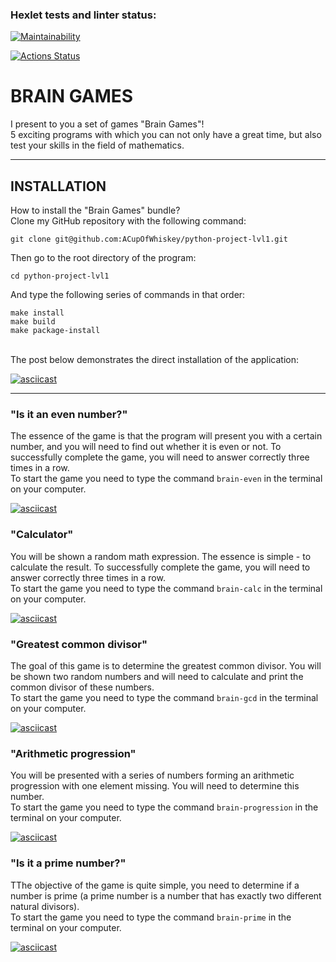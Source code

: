 ### Hexlet tests and linter status:

[![Maintainability](https://api.codeclimate.com/v1/badges/91008122f184390e5e46/maintainability)](https://codeclimate.com/github/ACupOfWhiskey/python-project-lvl1/maintainability)

[![Actions Status](https://github.com/ACupOfWhiskey/python-project-lvl1/workflows/hexlet-check/badge.svg)](https://github.com/ACupOfWhiskey/python-project-lvl1/actions)

# BRAIN GAMES
I present to you a set of games "Brain Games"! <br>5 exciting programs with which you can not only have a great time, but also test your skills in the field of mathematics.
____
## INSTALLATION
How to install the "Brain Games" bundle?
<br>Clone my GitHub repository with the following command:
```
git clone git@github.com:ACupOfWhiskey/python-project-lvl1.git
```
Then go to the root directory of the program:
```
cd python-project-lvl1
```
And type the following series of commands in that order:
```
make install
make build
make package-install
```
<br>The post below demonstrates the direct installation of the application:

[![asciicast](https://asciinema.org/a/bjmt7GFUZBKlNvpzHbmae9zyt.svg)](https://asciinema.org/a/bjmt7GFUZBKlNvpzHbmae9zyt)
____
### "Is it an even number?"
The essence of the game is that the program will present you with a certain number, and you will need to find out whether it is even or not. To successfully complete the game, you will need to answer correctly three times in a row. <br>To start the game you need to type the command `brain-even` in the terminal on your computer.

[![asciicast](https://asciinema.org/a/Sun7f12QWEYvAvKWw39hWM6HL.svg)](https://asciinema.org/a/Sun7f12QWEYvAvKWw39hWM6HL)


### "Calculator"
You will be shown a random math expression. The essence is simple - to calculate the result. To successfully complete the game, you will need to answer correctly three times in a row. <br>To start the game you need to type the command `brain-calc` in the terminal on your computer.

[![asciicast](https://asciinema.org/a/q7McZ3XoNsAeq42AdLumJ87bf.svg)](https://asciinema.org/a/q7McZ3XoNsAeq42AdLumJ87bf)


### "Greatest common divisor"
The goal of this game is to determine the greatest common divisor. You will be shown two random numbers and will need to calculate and print the common divisor of these numbers. <br>To start the game you need to type the command `brain-gcd` in the terminal on your computer.

[![asciicast](https://asciinema.org/a/MGNDWILMlnkt3le6atpluyAhA.svg)](https://asciinema.org/a/MGNDWILMlnkt3le6atpluyAhA)


### "Arithmetic progression"
You will be presented with a series of numbers forming an arithmetic progression with one element missing. You will need to determine this number. <br>To start the game you need to type the command `brain-progression` in the terminal on your computer.

[![asciicast](https://asciinema.org/a/xTYZXlmSxm3K2wt9yucmdJREC.svg)](https://asciinema.org/a/xTYZXlmSxm3K2wt9yucmdJREC)


### "Is it a prime number?"
TThe objective of the game is quite simple, you need to determine if a number is prime (a prime number is a number that has exactly two different natural divisors). <br>To start the game you need to type the command `brain-prime` in the terminal on your computer.

[![asciicast](https://asciinema.org/a/x0DQsUR4xFgzhOGYBypuwBkS4.svg)](https://asciinema.org/a/x0DQsUR4xFgzhOGYBypuwBkS4)
